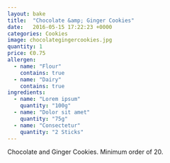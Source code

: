 ```yaml
---
layout: bake
title:  "Chocolate &amp; Ginger Cookies"
date:   2016-05-15 17:22:23 +0000
categories: Cookies
image: chocolategingercookies.jpg
quantity: 1
price: €0.75
allergen:
  - name: "Flour"
    contains: true
  - name: "Dairy"
    contains: true
ingredients:
  - name: "Lorem ipsum"
    quantity: "100g"
  - name: "Dolor sit amet"
    quantity: "75g"
  - name: "Consectetur"
    quantity: "2 Sticks"
---
```

Chocolate and Ginger Cookies. Minimum order of 20.
